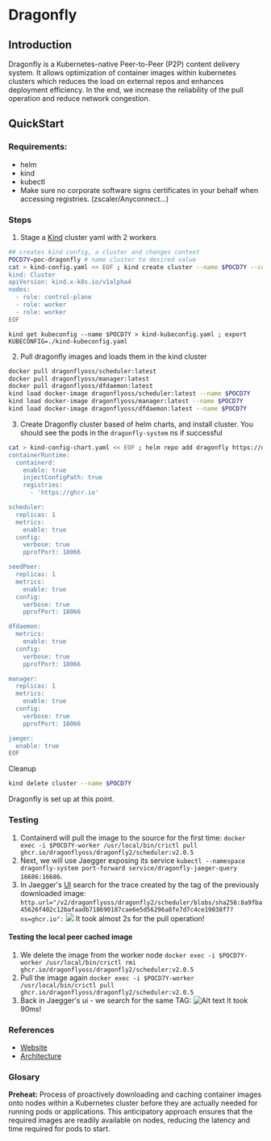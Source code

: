 # Dragonfly

## Introduction

Dragonfly is a Kubernetes-native Peer-to-Peer (P2P) content delivery system. It allows optimization of container images within kubernetes clusters which reduces the load on external repos and enhances deployment efficiency. In the end, we increase the reliability of the pull operation and reduce network congestion.

## QuickStart

### Requirements:
- helm
- kind
- kubectl
- Make sure no corporate software signs certificates in your behalf when accessing registries. (zscaler/Anyconnect...)

### Steps

1. Stage a [Kind](https://kind.sigs.k8s.io/docs/user/quick-start/) cluster yaml with 2 workers

``` bash
## creates kind config, a cluster and changes context
POCD7Y=poc-dragonfly # name cluster to desired value
cat > kind-config.yaml << EOF ; kind create cluster --name $POCD7Y --config kind-config.yaml ; kubectl config use-context kind-$POCD7Y
kind: Cluster
apiVersion: kind.x-k8s.io/v1alpha4
nodes:
  - role: control-plane
  - role: worker
  - role: worker
EOF

```
``` connecting to kind cluster - if your terminal dies, or exits, you can configure your kube-config with the below
kind get kubeconfig --name $POCD7Y > kind-kubeconfig.yaml ; export KUBECONFIG=./kind-kubeconfig.yaml

```

2. Pull dragonfly images and loads them in the kind cluster
``` bash 
docker pull dragonflyoss/scheduler:latest
docker pull dragonflyoss/manager:latest
docker pull dragonflyoss/dfdaemon:latest
kind load docker-image dragonflyoss/scheduler:latest --name $POCD7Y
kind load docker-image dragonflyoss/manager:latest --name $POCD7Y
kind load docker-image dragonflyoss/dfdaemon:latest --name $POCD7Y

```

3. Create Dragonfly cluster based of helm charts, and install cluster. You should see the pods in the ```dragonfly-system```  ns if successful

```  bash 
cat > kind-config-chart.yaml << EOF ; helm repo add dragonfly https://dragonflyoss.github.io/helm-charts/ ; helm install --wait --create-namespace --namespace dragonfly-system dragonfly dragonfly/dragonfly -f kind-config-chart.yaml && kubectl get po -n dragonfly-system
containerRuntime:
  containerd:
    enable: true
    injectConfigPath: true
    registries:
      - 'https://ghcr.io'

scheduler:
  replicas: 1
  metrics:
    enable: true
  config:
    verbose: true
    pprofPort: 18066

seedPeer:
  replicas: 1
  metrics:
    enable: true
  config:
    verbose: true
    pprofPort: 18066

dfdaemon:
  metrics:
    enable: true
  config:
    verbose: true
    pprofPort: 18066

manager:
  replicas: 1
  metrics:
    enable: true
  config:
    verbose: true
    pprofPort: 18066

jaeger:
  enable: true
EOF

```
Cleanup

``` bash 
kind delete cluster --name $POCD7Y 

```
Dragonfly is set up at this point.

### Testing

1.  Containerd will pull the image to the source for the first time:
``` docker exec -i $POCD7Y-worker /usr/local/bin/crictl pull ghcr.io/dragonflyoss/dragonfly2/scheduler:v2.0.5 ```
2. Next, we will use Jaegger exposing its service ```kubectl --namespace dragonfly-system port-forward service/dragonfly-jaeger-query 16686:16686```.
3. In Jaegger's [UI]( http://127.0.0.1:16686/search) search for the trace created by the tag of the previously downloaded image:  ```http.url="/v2/dragonflyoss/dragonfly2/scheduler/blobs/sha256:8a9fba45626f402c12bafaadb718690187cae6e5d56296a8fe7d7c4ce19038f7?ns=ghcr.io":```
![](2023-08-17-18-17-50.png)
It took almost 2s for the pull operation!

#### Testing the local peer cached image
1. We delete the image from the worker node ```docker exec -i $POCD7Y-worker /usr/local/bin/crictl rmi ghcr.io/dragonflyoss/dragonfly2/scheduler:v2.0.5```
2. Pull the image again ```docker exec -i $POCD7Y-worker /usr/local/bin/crictl pull ghcr.io/dragonflyoss/dragonfly2/scheduler:v2.0.5```
3. Back in Jaegger's ui - we search for the same TAG:
![Alt text](image.png)
It took 90ms! 


### References
- [Website](https://d7y.io/docs/)
- [Architecture](https://d7y.io/docs/concepts/terminology/architecture/)

### Glosary
**Preheat:** Process of proactively downloading and caching container images onto nodes within a Kubernetes cluster before they are actually needed for running pods or applications. This anticipatory approach ensures that the required images are readily available on nodes, reducing the latency and time required for pods to start.

